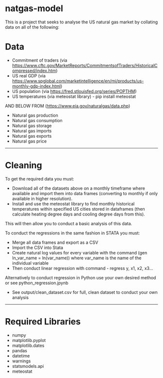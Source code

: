 # natgas-model
This is a project that seeks to analyse the US natural gas market by collating data on all of the following:

# Data
- Commitment of traders (via https://www.cftc.gov/MarketReports/CommitmentsofTraders/HistoricalCompressed/index.htm)
- US real GDP (via https://www.spglobal.com/marketintelligence/en/mi/products/us-monthly-gdp-index.html)
- US population (via https://fred.stlouisfed.org/series/POPTHM)
- US temperatures (via meteostat library) - pip install meteostat

AND BELOW FROM (https://www.eia.gov/naturalgas/data.php)
- Natural gas production
- Natural gas consumption
- Natural gas storage
- Natural gas imports
- Natural gas exports
- Natural gas price

----------------------------------------------------------

# Cleaning

To get the required data you must:
- Download all of the datasets above on a monthly timeframe where available and import them into data frames (converting to monthly if only available in higher resolution).
- Install and use the meteostat library to find monthly historical temperatures within specified US cities stored in dataframes (then calculate heating degree days and cooling degree days from this).

This will then allow you to conduct a basic analysis of this data.

To conduct the regressions in the same fashion in STATA you must:
- Merge all data frames and export as a CSV
- Import the CSV into Stata 
- Create natural log values for every variable with the command (gen ln_var_name = ln(var_name)) where var_name is the name of the individual variable 
- Then conduct linear regression with command - regress y, x1, x2, x3... 

Alternatively to conduct regression in Python use your own desired method or see python_regression.jpynb

- See output/clean_dataset.csv for full, clean dataset to conduct your own analysis

----------------------------------------------------------
# Required Libraries
- numpy
- matplotlib.pyplot
- matplotlib.dates
- pandas
- datetime
- warnings
- statsmodels.api
- meteostat